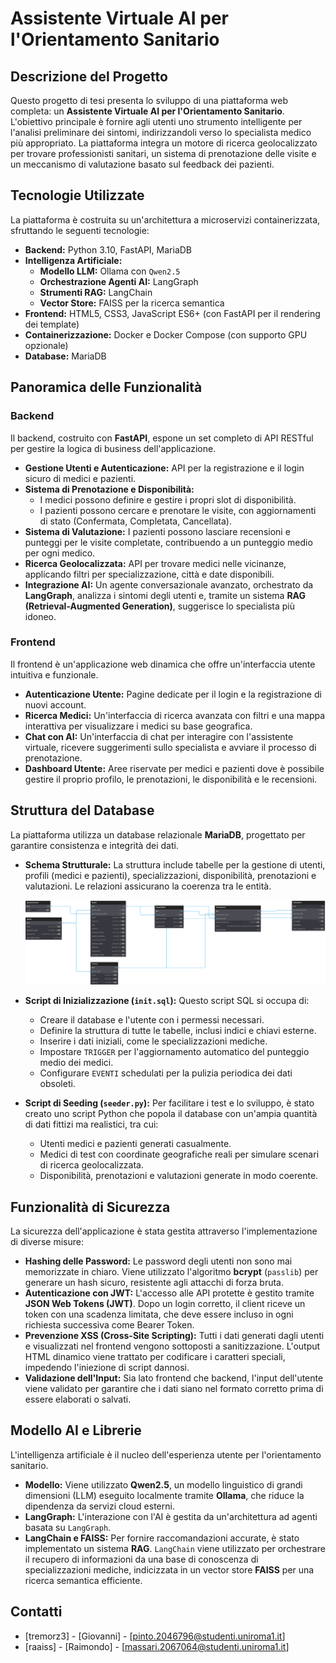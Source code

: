 # Assistente Virtuale AI per l'Orientamento Sanitario

## Descrizione del Progetto
Questo progetto di tesi presenta lo sviluppo di una piattaforma web completa: un **Assistente Virtuale AI per l'Orientamento Sanitario**. L'obiettivo principale è fornire agli utenti uno strumento intelligente per l'analisi preliminare dei sintomi, indirizzandoli verso lo specialista medico più appropriato. La piattaforma integra un motore di ricerca geolocalizzato per trovare professionisti sanitari, un sistema di prenotazione delle visite e un meccanismo di valutazione basato sul feedback dei pazienti.

## Tecnologie Utilizzate
La piattaforma è costruita su un'architettura a microservizi containerizzata, sfruttando le seguenti tecnologie:

* **Backend:** Python 3.10, FastAPI, MariaDB
* **Intelligenza Artificiale:**
    * **Modello LLM:** Ollama con `Qwen2.5`
    * **Orchestrazione Agenti AI:** LangGraph
    * **Strumenti RAG:** LangChain
    * **Vector Store:** FAISS per la ricerca semantica
* **Frontend:** HTML5, CSS3, JavaScript ES6+ (con FastAPI per il rendering dei template)
* **Containerizzazione:** Docker e Docker Compose (con supporto GPU opzionale)
* **Database:** MariaDB

## Panoramica delle Funzionalità

### Backend
Il backend, costruito con **FastAPI**, espone un set completo di API RESTful per gestire la logica di business dell'applicazione.

* **Gestione Utenti e Autenticazione:** API per la registrazione e il login sicuro di medici e pazienti.
* **Sistema di Prenotazione e Disponibilità:**
    * I medici possono definire e gestire i propri slot di disponibilità.
    * I pazienti possono cercare e prenotare le visite, con aggiornamenti di stato (Confermata, Completata, Cancellata).
* **Sistema di Valutazione:** I pazienti possono lasciare recensioni e punteggi per le visite completate, contribuendo a un punteggio medio per ogni medico.
* **Ricerca Geolocalizzata:** API per trovare medici nelle vicinanze, applicando filtri per specializzazione, città e date disponibili.
* **Integrazione AI:** Un agente conversazionale avanzato, orchestrato da **LangGraph**, analizza i sintomi degli utenti e, tramite un sistema **RAG (Retrieval-Augmented Generation)**, suggerisce lo specialista più idoneo.

### Frontend
Il frontend è un'applicazione web dinamica che offre un'interfaccia utente intuitiva e funzionale.

* **Autenticazione Utente:** Pagine dedicate per il login e la registrazione di nuovi account.
* **Ricerca Medici:** Un'interfaccia di ricerca avanzata con filtri e una mappa interattiva per visualizzare i medici su base geografica.
* **Chat con AI:** Un'interfaccia di chat per interagire con l'assistente virtuale, ricevere suggerimenti sullo specialista e avviare il processo di prenotazione.
* **Dashboard Utente:** Aree riservate per medici e pazienti dove è possibile gestire il proprio profilo, le prenotazioni, le disponibilità e le recensioni.

## Struttura del Database
La piattaforma utilizza un database relazionale **MariaDB**, progettato per garantire consistenza e integrità dei dati.

* **Schema Strutturale:** La struttura include tabelle per la gestione di utenti, profili (medici e pazienti), specializzazioni, disponibilità, prenotazioni e valutazioni. Le relazioni assicurano la coerenza tra le entità.

    [![Schema del Database](./docs/schema_ER_DB.svg)](./docs/schema_ER_DB.svg)

* **Script di Inizializzazione (`init.sql`):** Questo script SQL si occupa di:
    * Creare il database e l'utente con i permessi necessari.
    * Definire la struttura di tutte le tabelle, inclusi indici e chiavi esterne.
    * Inserire i dati iniziali, come le specializzazioni mediche.
    * Impostare `TRIGGER` per l'aggiornamento automatico del punteggio medio dei medici.
    * Configurare `EVENTI` schedulati per la pulizia periodica dei dati obsoleti.

* **Script di Seeding (`seeder.py`):** Per facilitare i test e lo sviluppo, è stato creato uno script Python che popola il database con un'ampia quantità di dati fittizi ma realistici, tra cui:
    * Utenti medici e pazienti generati casualmente.
    * Medici di test con coordinate geografiche reali per simulare scenari di ricerca geolocalizzata.
    * Disponibilità, prenotazioni e valutazioni generate in modo coerente.

## Funzionalità di Sicurezza
La sicurezza dell'applicazione è stata gestita attraverso l'implementazione di diverse misure:

* **Hashing delle Password:** Le password degli utenti non sono mai memorizzate in chiaro. Viene utilizzato l'algoritmo **bcrypt** (`passlib`) per generare un hash sicuro, resistente agli attacchi di forza bruta.
* **Autenticazione con JWT:** L'accesso alle API protette è gestito tramite **JSON Web Tokens (JWT)**. Dopo un login corretto, il client riceve un token con una scadenza limitata, che deve essere incluso in ogni richiesta successiva come Bearer Token.
* **Prevenzione XSS (Cross-Site Scripting):** Tutti i dati generati dagli utenti e visualizzati nel frontend vengono sottoposti a sanitizzazione. L'output HTML dinamico viene trattato per codificare i caratteri speciali, impedendo l'iniezione di script dannosi.
* **Validazione dell'Input:** Sia lato frontend che backend, l'input dell'utente viene validato per garantire che i dati siano nel formato corretto prima di essere elaborati o salvati.

## Modello AI e Librerie
L'intelligenza artificiale è il nucleo dell'esperienza utente per l'orientamento sanitario.

* **Modello:** Viene utilizzato **Qwen2.5**, un modello linguistico di grandi dimensioni (LLM) eseguito localmente tramite **Ollama**, che riduce la dipendenza da servizi cloud esterni.
* **LangGraph:** L'interazione con l'AI è gestita da un'architettura ad agenti basata su `LangGraph`. 
* **LangChain e FAISS:** Per fornire raccomandazioni accurate, è stato implementato un sistema **RAG**. `LangChain` viene utilizzato per orchestrare il recupero di informazioni da una base di conoscenza di specializzazioni mediche, indicizzata in un vector store **FAISS** per una ricerca semantica efficiente.

## Contatti
- [tremorz3] - [Giovanni] - [pinto.2046796@studenti.uniroma1.it]
- [raaiss] - [Raimondo] - [massari.2067064@studenti.uniroma1.it]
